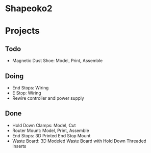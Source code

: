# Shapeoko2

# Projects

## Todo

- Magnetic Dust Shoe: Model, Print, Assemble

## Doing

- End Stops: Wiring
- E Stop: Wiring
- Rewire controller and power supply

## Done

- Hold Down Clamps: Model, Cut
- Router Mount: Model, Print, Assemble
- End Stops: 3D Printed End Stop Mount
- Waste Board: 3D Modeled Waste Board with Hold Down Threaded Inserts
